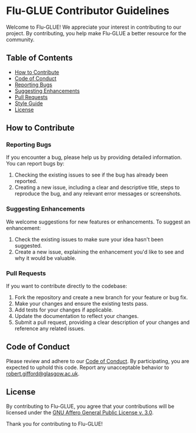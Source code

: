 # Flu-GLUE Contributor Guidelines

Welcome to Flu-GLUE! We appreciate your interest in contributing to our project. By contributing, you help make Flu-GLUE a better resource for the community.

## Table of Contents

- [How to Contribute](#how-to-contribute)
- [Code of Conduct](#code-of-conduct)
- [Reporting Bugs](#reporting-bugs)
- [Suggesting Enhancements](#suggesting-enhancements)
- [Pull Requests](#pull-requests)
- [Style Guide](#style-guide)
- [License](#license)

## How to Contribute

### Reporting Bugs

If you encounter a bug, please help us by providing detailed information. You can report bugs by:

1. Checking the existing issues to see if the bug has already been reported.
2. Creating a new issue, including a clear and descriptive title, steps to reproduce the bug, and any relevant error messages or screenshots.

### Suggesting Enhancements

We welcome suggestions for new features or enhancements. To suggest an enhancement:

1. Check the existing issues to make sure your idea hasn't been suggested.
2. Create a new issue, explaining the enhancement you'd like to see and why it would be valuable.

### Pull Requests

If you want to contribute directly to the codebase:

1. Fork the repository and create a new branch for your feature or bug fix.
2. Make your changes and ensure the existing tests pass.
3. Add tests for your changes if applicable.
4. Update the documentation to reflect your changes.
5. Submit a pull request, providing a clear description of your changes and reference any related issues.

## Code of Conduct

Please review and adhere to our [Code of Conduct](./code_of_conduct.md). By participating, you are expected to uphold this code. Report any unacceptable behavior to [robert.gifford@glasgow.ac.uk](mailto:robert.gifford@glasgow.ac.uk).

## License

By contributing to Flu-GLUE, you agree that your contributions will be licensed under the [GNU Affero General Public License v. 3.0](https://www.gnu.org/licenses/agpl-3.0.en.html).

Thank you for contributing to Flu-GLUE!
